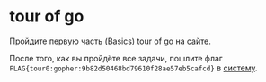 # tour of go

Пройдите первую часть (Basics) tour of go на [сайте](https://tour.golang.org/welcome/1).

После того, как вы пройдёте все задачи, пошлите флаг `FLAG{tour0:gopher:9b82d50468bd79610f28ae57eb5cafcd}` в [систему](https://go.manytask.org/submit).
